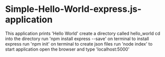 # Simple-Hello-World-express.js-application
This application prints 'Hello World'
create a directory called hello_world
cd into the directory
run 'npm install express --save' on terminal to install express
run 'npm init' on terminal to create json files
run 'node index' to start application
open the browser and type 'localhost:5000'
